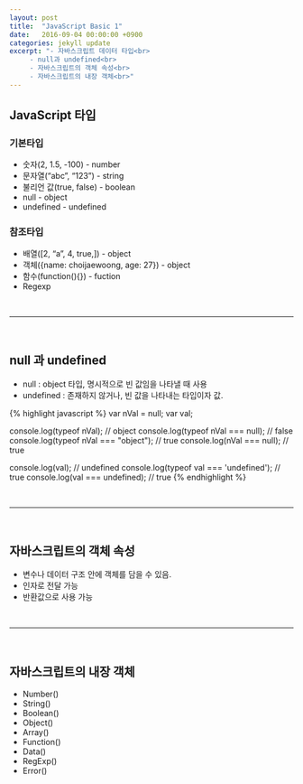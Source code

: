 ```yaml
---
layout: post
title:  "JavaScript Basic 1"
date:   2016-09-04 00:00:00 +0900
categories: jekyll update
excerpt: "- 자바스크립트 데이터 타입<br>
     - null과 undefined<br>
     - 자바스크립트의 객체 속성<br>
     - 자바스크립트의 내장 객체<br>"
---
```

## JavaScript 타입

### 기본타입
* 숫자(2, 1.5, -100) - number
* 문자열(“abc”, “123”) - string
* 불리언 값(true, false) - boolean
* null - object
* undefined - undefined

### 참조타입
* 배열([2, “a”, 4, true,]) - object
* 객체({name: choijaewoong, age: 27}) - object
* 함수(function(){}) - fuction
* Regexp

<br>

-----------------------------------------
<br>

## null 과 undefined
* null : object 타입,  명시적으로 빈 값임을 나타낼 때 사용
* undefined : 존재하지 않거나, 빈 값을 나타내는 타입이자 값.

{% highlight javascript %}
var nVal = null;
var val;

console.log(typeof nVal); // object
console.log(typeof nVal === null); // false
console.log(typeof nVal === "object"); // true
console.log(nVal === null); // true

console.log(val); // undefined
console.log(typeof val === 'undefined'); // true
console.log(val === undefined); // true
{% endhighlight %}

<br>

-----------------------------------------
<br>

## 자바스크립트의 객체 속성

* 변수나 데이터 구조 안에 객체를 담을 수 있음.
* 인자로 전달 가능
* 반환값으로 사용 가능

<br>

-----------------------------------------
<br>

## 자바스크립트의 내장 객체

* Number()
* String()
* Boolean()
* Object()
* Array()
* Function()
* Data()
* RegExp()
* Error()
